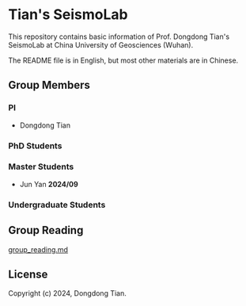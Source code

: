 # Tian's SeismoLab

This repository contains basic information of Prof. Dongdong Tian's SeismoLab at
China University of Geosciences (Wuhan).

The README file is in English, but most other materials are in Chinese.

## Group Members

### PI

- Dongdong Tian

### PhD Students

### Master Students

- Jun Yan **2024/09**

### Undergraduate Students

## Group Reading

[group_reading.md](group_reading.md)

## License

Copyright (c) 2024, Dongdong Tian.

